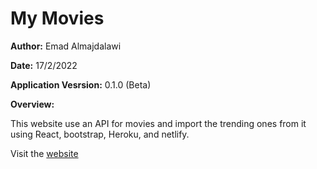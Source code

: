 # My Movies

**Author:** Emad Almajdalawi

**Date:** 17/2/2022

**Application Vesrsion:** 0.1.0 (Beta)

**Overview:**

This website use an API for movies and import the trending ones from it using React, bootstrap, Heroku, and netlify.

Visit the [website](https://festive-wiles-6f5221.netlify.app/)
